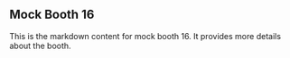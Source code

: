 ## Mock Booth 16

This is the markdown content for mock booth 16. It provides more details about the booth.